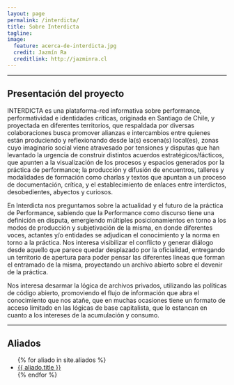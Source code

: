 ```yaml
---
layout: page
permalink: /interdicta/
title: Sobre Interdicta
tagline:
image:
  feature: acerca-de-interdicta.jpg
  credit: Jazmín Ra
  creditlink: http://jazminra.cl
---
```


---

## Presentación del proyecto

INTERDICTA es una plataforma-red informativa sobre performance, performatividad e identidades críticas, originada en Santiago de Chile, y proyectada en diferentes territorios, que respaldada por diversas colaboraciones busca promover alianzas e intercambios entre quienes están produciendo y reflexionando desde la(s) escena(s) local(es), zonas cuyo imaginario social viene atravesado por tensiones y disputas que han levantado la urgencia de construir distintos acuerdos estratégicos/fácticos, que apunten a la visualización de los procesos y espacios generados por la práctica de performance; la producción y difusión de encuentros, talleres y modalidades de formación como charlas y textos que apuntan a un proceso de documentación, crítica, y el establecimiento de enlaces entre interdictos, desobedientes, abyectos y curiosos.

En Interdicta nos preguntamos sobre la actualidad y el futuro de la práctica de Performance, sabiendo que la Performance como discurso tiene una definición en disputa, emergiendo múltiples posicionamientos en torno a los modos de producción y subjetivación de la misma, en donde diferentes voces, actantes y/o entidades se adjudican el conocimiento y la norma en torno a la práctica. Nos interesa visibilizar el conflicto y generar diálogo desde aquello que parece quedar desplazado por la oficialidad, entregando un territorio de apertura para poder pensar las diferentes líneas que forman el entramado de la misma, proyectando un archivo abierto sobre el devenir de la práctica.

Nos interesa desarmar la lógica de archivos privados, utilizando las políticas de código abierto, promoviendo el flujo de información que abra el conocimiento que nos atañe, que en muchas ocasiones tiene un formato de acceso limitado en las lógicas de base capitalista, que lo estancan en cuanto a los intereses de la acumulación y consumo.

---

## Aliados

<ul>
{% for aliado in site.aliados %}
  <li><a href="{{ aliado.url }}">{{ aliado.title }}</a></li>
{% endfor %}
</ul>
